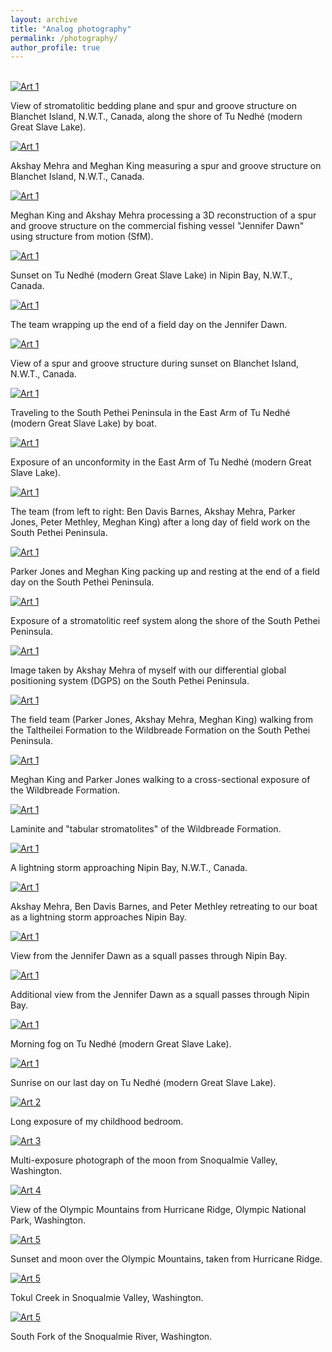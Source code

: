 ```yaml
---
layout: archive
title: "Analog photography"
permalink: /photography/
author_profile: true
---
```


<br>

<div class="art-grid">
  <div class="art-item">
    <a href="{{ site.baseurl }}/images/000008720034.png" data-lightbox="art-gallery" data-title="Art 1">
      <img src="{{ site.baseurl }}/images/000008720034.png" alt="Art 1">
    </a>
    <p>View of stromatolitic bedding plane and spur and groove structure on Blanchet Island, N.W.T., Canada, along the shore of Tu Nedhé (modern Great Slave Lake).</p>
  </div>
  <div class="art-item">
    <a href="{{ site.baseurl }}/images/000008720037.png" data-lightbox="art-gallery" data-title="Art 1">
      <img src="{{ site.baseurl }}/images/000008720037.png" alt="Art 1">
    </a>
    <p>Akshay Mehra and Meghan King measuring a spur and groove structure on Blanchet Island, N.W.T., Canada.</p>
  </div>
  <div class="art-item">
    <a href="{{ site.baseurl }}/images/000008730021.png" data-lightbox="art-gallery" data-title="Art 1">
      <img src="{{ site.baseurl }}/images/000008730021.png" alt="Art 1">
    </a>
    <p>Meghan King and Akshay Mehra processing a 3D reconstruction of a spur and groove structure on the commercial fishing vessel "Jennifer Dawn" using structure from motion (SfM).</p>
  </div>
  <div class="art-item">
    <a href="{{ site.baseurl }}/images/000008730023.png" data-lightbox="art-gallery" data-title="Art 1">
      <img src="{{ site.baseurl }}/images/000008730023.png" alt="Art 1">
    </a>
    <p>Sunset on Tu Nedhé (modern Great Slave Lake) in Nipin Bay, N.W.T., Canada.</p>
  </div>
  <div class="art-item">
    <a href="{{ site.baseurl }}/images/000008730020.png" data-lightbox="art-gallery" data-title="Art 1">
      <img src="{{ site.baseurl }}/images/000008730020.png" alt="Art 1">
    </a>
    <p>The team wrapping up the end of a field day on the Jennifer Dawn.</p>
  </div>
  <div class="art-item">
    <a href="{{ site.baseurl }}/images/000008730011.png" data-lightbox="art-gallery" data-title="Art 1">
      <img src="{{ site.baseurl }}/images/000008730011.png" alt="Art 1">
    </a>
    <p>View of a spur and groove structure during sunset on Blanchet Island, N.W.T., Canada.</p>
  </div>
  <div class="art-item">
    <a href="{{ site.baseurl }}/images/000008730032.png" data-lightbox="art-gallery" data-title="Art 1">
      <img src="{{ site.baseurl }}/images/000008730032.png" alt="Art 1">
    </a>
    <p>Traveling to the South Pethei Peninsula in the East Arm of Tu Nedhé (modern Great Slave Lake) by boat.</p>
  </div>
  <div class="art-item">
    <a href="{{ site.baseurl }}/images/000008730030.png" data-lightbox="art-gallery" data-title="Art 1">
      <img src="{{ site.baseurl }}/images/000008730030.png" alt="Art 1">
    </a>
    <p>Exposure of an unconformity in the East Arm of Tu Nedhé (modern Great Slave Lake).</p>
  </div>
  <div class="art-item">
    <a href="{{ site.baseurl }}/images/000008710022.png" data-lightbox="art-gallery" data-title="Art 1">
      <img src="{{ site.baseurl }}/images/000008710022.png" alt="Art 1">
    </a>
    <p>The team (from left to right: Ben Davis Barnes, Akshay Mehra, Parker Jones, Peter Methley, Meghan King) after a long day of field work on the South Pethei Peninsula.</p>
  </div>
  <div class="art-item">
    <a href="{{ site.baseurl }}/images/000008710019.png" data-lightbox="art-gallery" data-title="Art 1">
      <img src="{{ site.baseurl }}/images/000008710019.png" alt="Art 1">
    </a>
    <p>Parker Jones and Meghan King packing up and resting at the end of a field day on the South Pethei Peninsula.</p>
  </div>
  <div class="art-item">
    <a href="{{ site.baseurl }}/images/000008710017.png" data-lightbox="art-gallery" data-title="Art 1">
      <img src="{{ site.baseurl }}/images/000008710017.png" alt="Art 1">
    </a>
    <p>Exposure of a stromatolitic reef system along the shore of the South Pethei Peninsula.</p>
  </div>
  <div class="art-item">
    <a href="{{ site.baseurl }}/images/000008710016.png" data-lightbox="art-gallery" data-title="Art 1">
      <img src="{{ site.baseurl }}/images/000008710016.png" alt="Art 1">
    </a>
    <p>Image taken by Akshay Mehra of myself with our differential global positioning system (DGPS) on the South Pethei Peninsula.</p>
  </div>
  <div class="art-item">
    <a href="{{ site.baseurl }}/images/000008710005.png" data-lightbox="art-gallery" data-title="Art 1">
      <img src="{{ site.baseurl }}/images/000008710005.png" alt="Art 1">
    </a>
    <p>The field team (Parker Jones, Akshay Mehra, Meghan King) walking from the Taltheilei Formation to the Wildbreade Formation on the South Pethei Peninsula.</p>
  </div>
  <div class="art-item">
    <a href="{{ site.baseurl }}/images/000008710006.png" data-lightbox="art-gallery" data-title="Art 1">
      <img src="{{ site.baseurl }}/images/000008710006.png" alt="Art 1">
    </a>
    <p>Meghan King and Parker Jones walking to a cross-sectional exposure of the Wildbreade Formation.</p>
  </div>
  <div class="art-item">
    <a href="{{ site.baseurl }}/images/000008710011.png" data-lightbox="art-gallery" data-title="Art 1">
      <img src="{{ site.baseurl }}/images/000008710011.png" alt="Art 1">
    </a>
    <p>Laminite and "tabular stromatolites" of the Wildbreade Formation.</p>
  </div> 
  <div class="art-item">
    <a href="{{ site.baseurl }}/images/000008740015.png" data-lightbox="art-gallery" data-title="Art 1">
      <img src="{{ site.baseurl }}/images/000008740015.png" alt="Art 1">
    </a>
    <p>A lightning storm approaching Nipin Bay, N.W.T., Canada.</p>
  </div>
  <div class="art-item">
    <a href="{{ site.baseurl }}/images/000008740021compressed.jpg" data-lightbox="art-gallery" data-title="Art 1">
      <img src="{{ site.baseurl }}/images/000008740021compressed.jpg" alt="Art 1">
    </a>
    <p>Akshay Mehra, Ben Davis Barnes, and Peter Methley retreating to our boat as a lightning storm approaches Nipin Bay.</p>
  </div>
  <div class="art-item">
    <a href="{{ site.baseurl }}/images/000008740032.png" data-lightbox="art-gallery" data-title="Art 1">
      <img src="{{ site.baseurl }}/images/000008740032.png" alt="Art 1">
    </a>
    <p>View from the Jennifer Dawn as a squall passes through Nipin Bay.</p>
  </div>
  <div class="art-item">
    <a href="{{ site.baseurl }}/images/000008740033.png" data-lightbox="art-gallery" data-title="Art 1">
      <img src="{{ site.baseurl }}/images/000008740033.png" alt="Art 1">
    </a>
    <p>Additional view from the Jennifer Dawn as a squall passes through Nipin Bay.</p>
  </div>
  <div class="art-item">
    <a href="{{ site.baseurl }}/images/000008740035.jpg" data-lightbox="art-gallery" data-title="Art 1">
      <img src="{{ site.baseurl }}/images/000008740035.jpg" alt="Art 1">
    </a>
    <p>Morning fog on Tu Nedhé (modern Great Slave Lake).</p>
  </div>
  <div class="art-item">
    <a href="{{ site.baseurl }}/images/000008740037.png" data-lightbox="art-gallery" data-title="Art 1">
      <img src="{{ site.baseurl }}/images/000008740037.png" alt="Art 1">
    </a>
    <p>Sunrise on our last day on Tu Nedhé (modern Great Slave Lake).</p>
  </div>
  <div class="art-item">
    <a href="{{ site.baseurl }}/images/000666320013.jpg" data-lightbox="art-gallery" data-title="Art 2">
      <img src="{{ site.baseurl }}/images/000666320013.jpg" alt="Art 2">
    </a>
    <p>Long exposure of my childhood bedroom.</p>
  </div>
  <div class="art-item">
    <a href="{{ site.baseurl }}/images/000_1copy2(1).jpg" data-lightbox="art-gallery" data-title="Art 3">
      <img src="{{ site.baseurl }}/images/000_1copy2(1).jpg" alt="Art 3">
    </a>
    <p>Multi-exposure photograph of the moon from Snoqualmie Valley, Washington.</p>
  </div>
  <div class="art-item">
    <a href="{{ site.baseurl }}/images/000666280016.jpg" data-lightbox="art-gallery" data-title="Art 4">
      <img src="{{ site.baseurl }}/images/000666280016.jpg" alt="Art 4">
    </a>
    <p>View of the Olympic Mountains from Hurricane Ridge, Olympic National Park, Washington.</p>
  </div>
  <div class="art-item">
    <a href="{{ site.baseurl }}/images/000666360019.jpg" data-lightbox="art-gallery" data-title="Art 5">
      <img src="{{ site.baseurl }}/images/000666360019.jpg" alt="Art 5">
    </a>
    <p>Sunset and moon over the Olympic Mountains, taken from Hurricane Ridge.</p>
  </div>
  <div class="art-item">
    <a href="{{ site.baseurl }}/images/000666290003.jpg" data-lightbox="art-gallery" data-title="Art 5">
      <img src="{{ site.baseurl }}/images/000666290003.jpg" alt="Art 5">
    </a>
    <p>Tokul Creek in Snoqualmie Valley, Washington.</p>
  </div>
  <div class="art-item">
    <a href="{{ site.baseurl }}/images/000666320007.jpg" data-lightbox="art-gallery" data-title="Art 5">
      <img src="{{ site.baseurl }}/images/000666320007.jpg" alt="Art 5">
    </a>
    <p>South Fork of the Snoqualmie River, Washington.</p>
  </div>
  <!-- <div class="art-item">
    <a href="{{ site.baseurl }}/images/000666320014.jpg" data-lightbox="art-gallery" data-title="Art 5">
      <img src="{{ site.baseurl }}/images/000666320014.jpg" alt="Art 5">
    </a>
    <p>Caption for Art 28</p>
  </div> -->
</div>